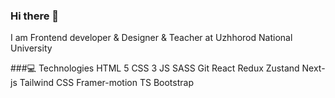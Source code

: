 ### Hi there 👋

I am Frontend developer & Designer & Teacher at Uzhhorod National University

###💻 Technologies
HTML 5  CSS 3  JS  SASS Git  React  Redux  Zustand  Next-js  Tailwind CSS  Framer-motion  TS  Bootstrap


<!--
**ymerenich1998/ymerenich1998** is a ✨ _special_ ✨ repository because its `README.md` (this file) appears on your GitHub profile.

Here are some ideas to get you started:

- 🔭 I’m currently working on ...
- 🌱 I’m currently learning ...
- 👯 I’m looking to collaborate on ...
- 🤔 I’m looking for help with ...
- 💬 Ask me about ...
- 📫 How to reach me: ...
- 😄 Pronouns: ...
- ⚡ Fun fact: ...
-->
